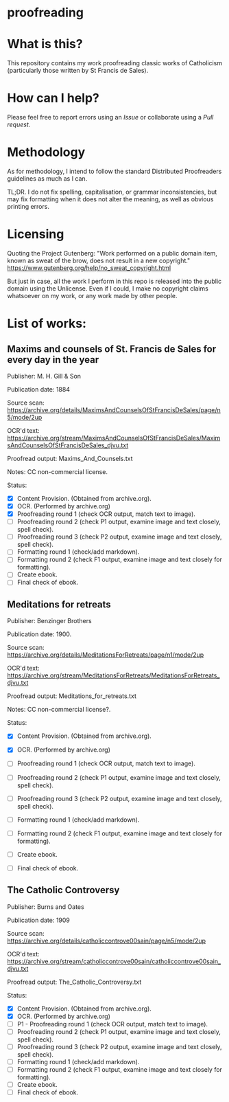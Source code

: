 # proofreading

# What is this?
This repository contains my work proofreading classic works of Catholicism (particularly those written by St Francis de Sales).

# How can I help?
Please feel free to report errors using an *Issue* or collaborate using a *Pull request*.

# Methodology
As for methodology, I intend to follow the standard Distributed Proofreaders guidelines as much as I can.

TL;DR. I do not fix spelling, capitalisation, or grammar inconsistencies, but may fix formatting when it does not alter the meaning, as well as obvious printing errors.

# Licensing

Quoting the Project Gutenberg: "Work performed on a public domain item, known as sweat of the brow, does not result in a new copyright."
https://www.gutenberg.org/help/no_sweat_copyright.html

But just in case, all the work I perform in this repo is released into the public domain using the Unlicense. Even if I could, I make no copyright claims whatsoever on my work, or any work made by other people.

# List of works:

## Maxims and counsels of St. Francis de Sales for every day in the year

Publisher: M. H. Gill & Son

Publication date: 1884 

Source scan: https://archive.org/details/MaximsAndCounselsOfStFrancisDeSales/page/n5/mode/2up 

OCR'd text: https://archive.org/stream/MaximsAndCounselsOfStFrancisDeSales/MaximsAndCounselsOfStFrancisDeSales_djvu.txt 

Proofread output: Maxims_And_Counsels.txt

Notes: CC non-commercial license.

Status:

- [x] Content Provision. (Obtained from archive.org).
- [x] OCR. (Performed by archive.org)
- [x] Proofreading round 1 (check OCR output, match text to image).
- [ ] Proofreading round 2 (check P1 output, examine image and text closely, spell check).
- [ ] Proofreading round 3 (check P2 output, examine image and text closely, spell check).
- [ ] Formatting round 1 (check/add markdown).
- [ ] Formatting round 2 (check F1 output, examine image and text closely for formatting).
- [ ] Create ebook. 
- [ ] Final check of ebook.

## Meditations for retreats 

Publisher: Benzinger Brothers

Publication date: 1900.

Source scan: https://archive.org/details/MeditationsForRetreats/page/n1/mode/2up

OCR'd text: https://archive.org/stream/MeditationsForRetreats/MeditationsForRetreats_djvu.txt

Proofread output: Meditations_for_retreats.txt

Notes: CC non-commercial license?.

Status:

- [x] Content Provision. (Obtained from archive.org).
- [x] OCR. (Performed by archive.org)
- [ ] Proofreading round 1 (check OCR output, match text to image).
- [ ] Proofreading round 2 (check P1 output, examine image and text closely, spell check).
- [ ] Proofreading round 3 (check P2 output, examine image and text closely, spell check).
- [ ] Formatting round 1 (check/add markdown).
- [ ] Formatting round 2 (check F1 output, examine image and text closely for formatting).
- [ ] Create ebook. 
- [ ] Final check of ebook.


## The Catholic Controversy

Publisher: Burns and Oates

Publication date: 1909 

Source scan: https://archive.org/details/catholiccontrove00sain/page/n5/mode/2up

OCR'd text: https://archive.org/stream/catholiccontrove00sain/catholiccontrove00sain_djvu.txt

Proofread output: The_Catholic_Controversy.txt

Status:

- [x] Content Provision. (Obtained from archive.org).
- [x] OCR. (Performed by archive.org)
- [ ] P1 - Proofreading round 1 (check OCR output, match text to image).
- [ ] Proofreading round 2 (check P1 output, examine image and text closely, spell check).
- [ ] Proofreading round 3 (check P2 output, examine image and text closely, spell check).
- [ ] Formatting round 1 (check/add markdown).
- [ ] Formatting round 2 (check F1 output, examine image and text closely for formatting).
- [ ] Create ebook. 
- [ ] Final check of ebook.
